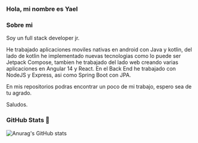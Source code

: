 ### Hola, mi nombre es Yael

### Sobre mi
Soy un full stack developer jr.

He trabajado aplicaciones moviles nativas en android con Java y kotlin, del lado de kotlin he implementado nuevas tecnologias como lo puede ser Jetpack Compose, tambien he trabajado del lado web creando varias aplicaciones en Angular 14 y React.
En el Back End he trabajado con NodeJS y Express, asi como Spring Boot con JPA.

En mis repositorios podras encontrar un poco de mi trabajo, espero sea de tu agrado.

Saludos.

### GitHub Stats 🚀
![Anurag's GitHub stats](https://github-readme-stats.vercel.app/api?username=DegelMorningstar&show_icons=true&theme=blueberry )

